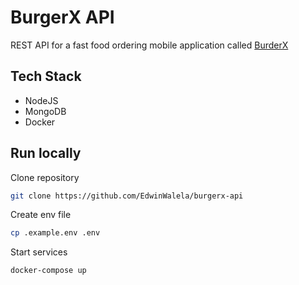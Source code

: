 # BurgerX API

REST API for a fast food ordering mobile application called [BurderX](https://www.edwinwalela.com/projects/burgerx/)

## Tech Stack

- NodeJS 
- MongoDB
- Docker

## Run locally

Clone repository

```bash 
git clone https://github.com/EdwinWalela/burgerx-api
```

Create env file

```bash
cp .example.env .env
```

Start services

```bash
docker-compose up
```